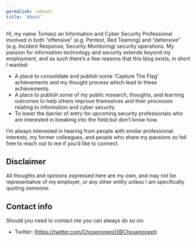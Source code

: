 ```yaml
---
permalink: /about/
title: "About"
---
```


Hi, my name Tomasz an Information and Cyber Security Professional involved in both “offensive” (e.g. Pentest, Red Teaming) and “defensive” (e.g. Incident Response, Security Monitoring) security operations. My passion for information technology and security extends beyond my employment, and as such there’s a few reasons that this blog exists, in short I wanted:
- A place to consolidate and publish some ‘Capture The Flag’ achievements and my thought process which lead to these achievements.
- A place to publish some of my public research, thoughts, and learning outcomes to help others improve themselves and their processes relating to information and cyber security.
- To lower the barrier of entry for upcoming security professionals who are interested in breaking into the field but don’t know how.
  
I’m always interested in hearing from people with similar professional interests, my former colleagues, and people who share my passions so fell free to reach out to me if you’d like to connect.

## Disclaimer
All thoughts and opinions expressed here are my own, and may not be representative of my employer, or any other entity unless I am specifically quoting someone.

## Contact info
Should you need to contact me you can always do so on:
- Twitter: [https://twitter.com/Chosenonepl](@Chosenonepl)
